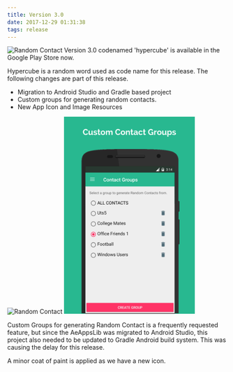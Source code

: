 ```yaml
---
title: Version 3.0
date: 2017-12-29 01:31:38
tags: release
---
```

<img alt="Random Contact" src="/random-contact/images/feature_graphic_v2.png"/>
Version 3.0 codenamed 'hypercube' is available in the Google Play Store now.

Hypercube is a random word used as code name for this release.
The following changes are part of this release.

 - Migration to Android Studio and Gradle based project
 - Custom groups for generating random contacts.
 - New App Icon and Image Resources

<img alt="Random Contact" src="/random-contact/images/random-contact.png" width="300" />
<img alt="Random Contact" src="/images/contact-groups.png" width="300" />

Custom Groups for generating Random Contact is a frequently requested feature, but since the AeAppsLib 
was migrated to Android Studio, this project also needed to be updated to Gradle Android build system.
This was causing the delay for this release.

A minor coat of paint is applied as we have a new icon.